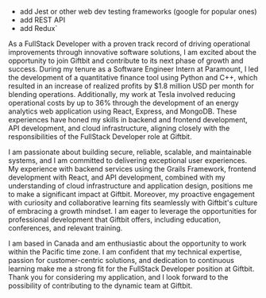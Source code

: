 - add Jest or other web dev testing frameworks (google for popular ones)
- add REST API
- add Redux`

As a FullStack Developer with a proven track record of driving operational improvements through innovative software solutions, I am excited about the opportunity to join Giftbit and contribute to its next phase of growth and success. During my tenure as a Software Engineer Intern at Paramount, I led the development of a quantitative finance tool using Python and C++, which resulted in an increase of realized profits by $1.8 million USD per month for blending operations. Additionally, my work at Tesla involved reducing operational costs by up to 36% through the development of an energy analytics web application using React, Express, and MongoDB. These experiences have honed my skills in backend and frontend development, API development, and cloud infrastructure, aligning closely with the responsibilities of the FullStack Developer role at Giftbit.

  

I am passionate about building secure, reliable, scalable, and maintainable systems, and I am committed to delivering exceptional user experiences. My experience with backend services using the Grails Framework, frontend development with React, and API development, combined with my understanding of cloud infrastructure and application design, positions me to make a significant impact at Giftbit. Moreover, my proactive engagement with curiosity and collaborative learning fits seamlessly with Giftbit's culture of embracing a growth mindset. I am eager to leverage the opportunities for professional development that Giftbit offers, including education, conferences, and relevant training.

  

I am based in Canada and am enthusiastic about the opportunity to work within the Pacific time zone. I am confident that my technical expertise, passion for customer-centric solutions, and dedication to continuous learning make me a strong fit for the FullStack Developer position at Giftbit. Thank you for considering my application, and I look forward to the possibility of contributing to the dynamic team at Giftbit.